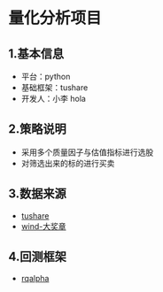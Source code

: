 ﻿量化分析项目
===
1.基本信息
---
* 平台：python
* 基础框架：tushare
* 开发人：小李 hola

2.策略说明
---
* 采用多个质量因子与估值指标进行选股
* 对筛选出来的标的进行买卖

3.数据来源
--
* [tushare](http://tushare.org/fundamental.html)
* [wind-大奖章](http://www.dajiangzhang.com/document)

4.回测框架
--
* [rqalpha](http://rqalpha.io/zh_CN/latest/index.html)
